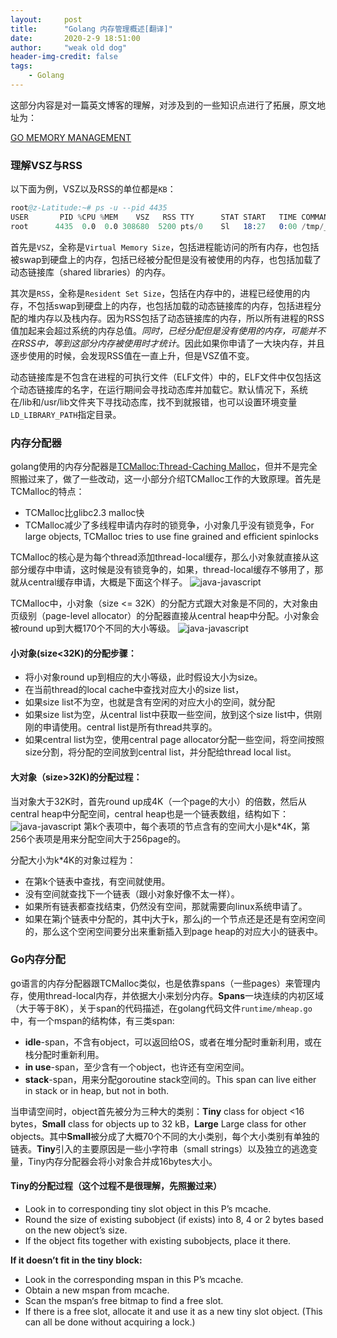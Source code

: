 ```yaml
---
layout:     post
title:      "Golang 内存管理概述[翻译]"
date:       2020-2-9 18:51:00
author:     "weak old dog"
header-img-credit: false
tags:
    - Golang
---
```


这部分内容是对一篇英文博客的理解，对涉及到的一些知识点进行了拓展，原文地址为：

[GO MEMORY MANAGEMENT](https://povilasv.me/go-memory-management/#)

### 理解VSZ与RSS
以下面为例，VSZ以及RSS的单位都是`KB`：
```s
root@z-Latitude:~# ps -u --pid 4435
USER       PID %CPU %MEM    VSZ   RSS TTY      STAT START   TIME COMMAND
root      4435  0.0  0.0 308680  5200 pts/0    Sl   18:27   0:00 /tmp/___go_build_mem_go
```
首先是`VSZ`，全称是`Virtual Memory Size`，包括进程能访问的所有内存，也包括被swap到硬盘上的内存，包括已经被分配但是没有被使用的内存，也包括加载了动态链接库（shared libraries）的内存。

其次是`RSS`，全称是`Resident Set Size`，包括在内存中的，进程已经使用的内存，不包括swap到硬盘上的内存，也包括加载的动态链接库的内存，包括进程分配的堆内存以及栈内存。因为RSS包括了动态链接库的内存，所以所有进程的RSS值加起来会超过系统的内存总值。*同时，已经分配但是没有使用的内存，可能并不在RSS中，等到这部分内存被使用时才统计*。因此如果你申请了一大块内存，并且逐步使用的时候，会发现RSS值在一直上升，但是VSZ值不变。

动态链接库是不包含在进程的可执行文件（ELF文件）中的，ELF文件中仅包括这个动态链接库的名字，在运行期间会寻找动态库并加载它。默认情况下，系统在/lib和/usr/lib文件夹下寻找动态库，找不到就报错，也可以设置环境变量`LD_LIBRARY_PATH`指定目录。

### 内存分配器
golang使用的内存分配器是[TCMalloc:Thread-Caching Malloc](http://goog-perftools.sourceforge.net/doc/tcmalloc.html)，但并不是完全照搬过来了，做了一些改动，这一小部分介绍TCMalloc工作的大致原理。首先是TCMalloc的特点：

* TCMalloc比glibc2.3 malloc快
* TCMalloc减少了多线程申请内存时的锁竞争，小对象几乎没有锁竞争，For large objects, TCMalloc tries to use fine grained and efficient spinlocks

TCMalloc的核心是为每个thread添加thread-local缓存，那么小对象就直接从这部分缓存中申请，这时候是没有锁竞争的，如果，thread-local缓存不够用了，那就从central缓存申请，大概是下面这个样子。
![java-javascript](/img/in-post/golang-mem/tcmalloc_lib.png)

TCMalloc中，小对象（size <= 32K）的分配方式跟大对象是不同的，大对象由页级别（page-level allocator）的分配器直接从central heap中分配。小对象会被round up到大概170个不同的大小等级。
![java-javascript](/img/in-post/golang-mem/tcmalloc_lib2.png)

#### 小对象(size<32K)的分配步骤：
* 将小对象round up到相应的大小等级，此时假设大小为size。
* 在当前thread的local cache中查找对应大小的size list，
* 如果size list不为空，也就是含有空闲的对应大小的空间，就分配
* 如果size list为空，从central list中获取一些空间，放到这个size list中，供刚刚的申请使用。central list是所有thread共享的。
* 如果central list为空，使用central page allocator分配一些空间，将空间按照size分割，将分配的空间放到central list，并分配给thread local list。

#### 大对象（size>32K)的分配过程：
当对象大于32K时，首先round up成4K（一个page的大小）的倍数，然后从central heap中分配空间，central heap也是一个链表数组，结构如下：
![java-javascript](/img/in-post/golang-mem/tcmalloc_lib3.png)
第k个表项中，每个表项的节点含有的空间大小是k*4K，第256个表项是用来分配空间大于256page的。

分配大小为k*4K的对象过程为：
* 在第k个链表中查找，有空间就使用。
* 没有空间就查找下一个链表（跟小对象好像不太一样）。
* 如果所有链表都查找结束，仍然没有空间，那就需要向linux系统申请了。
* 如果在第j个链表中分配的，其中j大于k，那么j的一个节点还是还是有空闲空间的，那么这个空闲空间要分出来重新插入到page heap的对应大小的链表中。

### Go内存分配
go语言的内存分配器跟TCMalloc类似，也是依靠spans（一些pages）来管理内存，使用thread-local内存，并依据大小来划分内存。**Spans**一块连续的内初区域（大于等于8K），关于span的代码描述，在golang代码文件`runtime/mheap.go`中，有一个mspan的结构体，有三类span:
* **idle**-span，不含有object，可以返回给OS，或者在堆分配时重新利用，或在栈分配时重新利用。
* **in use**-span，至少含有一个object，也许还有空闲空间。
* **stack**-span，用来分配goroutine stack空间的。This span can live either in stack or in heap, but not in both.

当申请空间时，object首先被分为三种大的类别：**Tiny** class for object <16 bytes，**Small** class for objects up to 32 kB，**Large** Large class for other objects。其中**Small**被分成了大概70个不同的大小类别，每个大小类别有单独的链表。**Tiny**引入的主要原因是一些小字符串（small strings）以及独立的逃逸变量，Tiny内存分配器会将小对象合并成16bytes大小。

#### Tiny的分配过程（这个过程不是很理解，先照搬过来）
* Look in to corresponding tiny slot object in this P’s mcache.
* Round the size of existing subobject (if exists) into 8, 4 or 2 bytes based on the new object’s size.
* If the object fits together with existing subobjects, place it there.

**If it doesn’t fit in the tiny block:**

* Look in the corresponding mspan in this P’s mcache.
* Obtain a new mspan from mcache.
* Scan the mspan‘s free bitmap to find a free slot.
* If there is a free slot, allocate it and use it as a new tiny slot object. (This can all be done without acquiring a lock.)